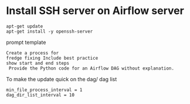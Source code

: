 # Install SSH server on Airflow server
```angular2html
apt-get update
apt-get install -y openssh-server
```

prompt template
```angular2html
Create a process for 
fredge fixing Include best practice
show start and end steps
 Provide the Python code for an Airflow DAG without explanation.
```

To make the update quick on the dag/ dag list

```angular2html
min_file_process_interval = 1
dag_dir_list_interval = 10
```
